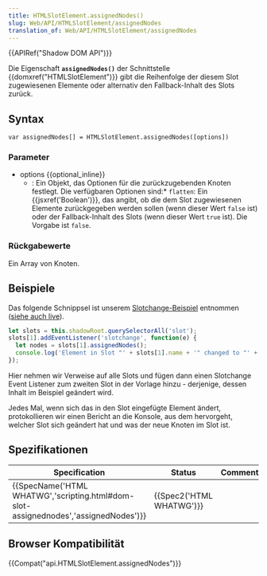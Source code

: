 ```yaml
---
title: HTMLSlotElement.assignedNodes()
slug: Web/API/HTMLSlotElement/assignedNodes
translation_of: Web/API/HTMLSlotElement/assignedNodes
---
```

{{APIRef("Shadow DOM API")}}

Die Eigenschaft **`assignedNodes()`** der Schnittstelle {{domxref("HTMLSlotElement")}} gibt die Reihenfolge der diesem Slot zugewiesenen Elemente oder alternativ den Fallback-Inhalt des Slots zurück.

## Syntax

    var assignedNodes[] = HTMLSlotElement.assignedNodes([options])

### Parameter

- options {{optional_inline}}
  - : Ein Objekt, das Optionen für die zurückzugebenden Knoten festlegt. Die verfügbaren Optionen sind:\* `flatten`: Ein {{jsxref('Boolean')}}, das angibt, ob die dem Slot zugewiesenen Elemente zurückgegeben werden sollen (wenn dieser Wert `false` ist) oder der Fallback-Inhalt des Slots (wenn dieser Wert `true` ist). Die Vorgabe ist `false`.

### Rückgabewerte

Ein Array von Knoten.

## Beispiele

Das folgende Schnippsel ist unserem [Slotchange-Beispiel](https://github.com/mdn/web-components-examples/tree/master/slotchange) entnommen ([siehe auch live](https://mdn.github.io/web-components-examples/slotchange/)).

```js
let slots = this.shadowRoot.querySelectorAll('slot');
slots[1].addEventListener('slotchange', function(e) {
  let nodes = slots[1].assignedNodes();
  console.log('Element in Slot "' + slots[1].name + '" changed to "' + nodes[0].outerHTML + '".');
});
```

Hier nehmen wir Verweise auf alle Slots und fügen dann einen Slotchange Event Listener zum zweiten Slot in der Vorlage hinzu - derjenige, dessen Inhalt im Beispiel geändert wird.

Jedes Mal, wenn sich das in den Slot eingefügte Element ändert, protokollieren wir einen Bericht an die Konsole, aus dem hervorgeht, welcher Slot sich geändert hat und was der neue Knoten im Slot ist.

## Spezifikationen

| Specification                                                                                                    | Status                           | Comment |
| ---------------------------------------------------------------------------------------------------------------- | -------------------------------- | ------- |
| {{SpecName('HTML WHATWG','scripting.html#dom-slot-assignednodes','assignedNodes')}} | {{Spec2('HTML WHATWG')}} |         |

## Browser Kompatibilität

{{Compat("api.HTMLSlotElement.assignedNodes")}}
